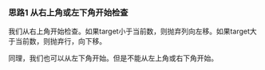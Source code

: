 ### 思路1 从右上角或左下角开始检查

我们从右上角开始检查。如果target小于当前数，则抛弃列向左移。如果target大于当前数，则抛弃行，向下移。

同理，我们也可以从左下角开始。但是不能从左上角或右下角开始。
